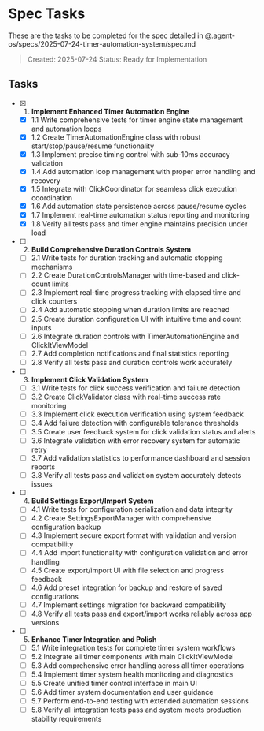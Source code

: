 # Spec Tasks

These are the tasks to be completed for the spec detailed in @.agent-os/specs/2025-07-24-timer-automation-system/spec.md

> Created: 2025-07-24
> Status: Ready for Implementation

## Tasks

- [x] 1. **Implement Enhanced Timer Automation Engine**
  - [x] 1.1 Write comprehensive tests for timer engine state management and automation loops
  - [x] 1.2 Create TimerAutomationEngine class with robust start/stop/pause/resume functionality
  - [x] 1.3 Implement precise timing control with sub-10ms accuracy validation
  - [x] 1.4 Add automation loop management with proper error handling and recovery
  - [x] 1.5 Integrate with ClickCoordinator for seamless click execution coordination
  - [x] 1.6 Add automation state persistence across pause/resume cycles
  - [x] 1.7 Implement real-time automation status reporting and monitoring
  - [x] 1.8 Verify all tests pass and timer engine maintains precision under load

- [ ] 2. **Build Comprehensive Duration Controls System**
  - [ ] 2.1 Write tests for duration tracking and automatic stopping mechanisms
  - [ ] 2.2 Create DurationControlsManager with time-based and click-count limits
  - [ ] 2.3 Implement real-time progress tracking with elapsed time and click counters
  - [ ] 2.4 Add automatic stopping when duration limits are reached
  - [ ] 2.5 Create duration configuration UI with intuitive time and count inputs
  - [ ] 2.6 Integrate duration controls with TimerAutomationEngine and ClickItViewModel
  - [ ] 2.7 Add completion notifications and final statistics reporting
  - [ ] 2.8 Verify all tests pass and duration controls work accurately

- [ ] 3. **Implement Click Validation System**
  - [ ] 3.1 Write tests for click success verification and failure detection
  - [ ] 3.2 Create ClickValidator class with real-time success rate monitoring
  - [ ] 3.3 Implement click execution verification using system feedback
  - [ ] 3.4 Add failure detection with configurable tolerance thresholds
  - [ ] 3.5 Create user feedback system for click validation status and alerts
  - [ ] 3.6 Integrate validation with error recovery system for automatic retry
  - [ ] 3.7 Add validation statistics to performance dashboard and session reports
  - [ ] 3.8 Verify all tests pass and validation system accurately detects issues

- [ ] 4. **Build Settings Export/Import System**
  - [ ] 4.1 Write tests for configuration serialization and data integrity
  - [ ] 4.2 Create SettingsExportManager with comprehensive configuration backup
  - [ ] 4.3 Implement secure export format with validation and version compatibility
  - [ ] 4.4 Add import functionality with configuration validation and error handling
  - [ ] 4.5 Create export/import UI with file selection and progress feedback
  - [ ] 4.6 Add preset integration for backup and restore of saved configurations
  - [ ] 4.7 Implement settings migration for backward compatibility
  - [ ] 4.8 Verify all tests pass and export/import works reliably across app versions

- [ ] 5. **Enhance Timer Integration and Polish**
  - [ ] 5.1 Write integration tests for complete timer system workflows
  - [ ] 5.2 Integrate all timer components with main ClickItViewModel
  - [ ] 5.3 Add comprehensive error handling across all timer operations
  - [ ] 5.4 Implement timer system health monitoring and diagnostics
  - [ ] 5.5 Create unified timer control interface in main UI
  - [ ] 5.6 Add timer system documentation and user guidance
  - [ ] 5.7 Perform end-to-end testing with extended automation sessions
  - [ ] 5.8 Verify all integration tests pass and system meets production stability requirements